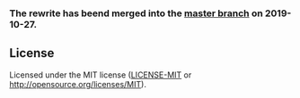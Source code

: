 ### The rewrite has beend merged into the [master branch](https://github.com/rust-embedded/rust-raspi3-OS-tutorials) on 2019-10-27.

## License

Licensed under the MIT license ([LICENSE-MIT](LICENSE) or http://opensource.org/licenses/MIT).
